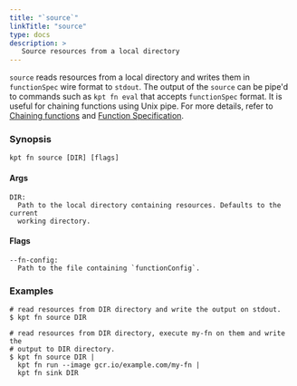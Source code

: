 ```yaml
---
title: "`source`"
linkTitle: "source"
type: docs
description: >
   Source resources from a local directory
---
```


<!--mdtogo:Short
    Source resources from a local directory
-->

`source` reads resources from a local directory and writes them in `functionSpec`
wire format to `stdout`. The output of the `source` can be pipe'd to commands
such as `kpt fn eval` that accepts `functionSpec` format. It is useful for
chaining functions using Unix pipe. For more details, refer to
[Chaining functions] and [Function Specification].

### Synopsis

<!--mdtogo:Long-->

```shell
kpt fn source [DIR] [flags]
```

#### Args

```shell
DIR:
  Path to the local directory containing resources. Defaults to the current
  working directory.
```

#### Flags

```shell
--fn-config:
  Path to the file containing `functionConfig`.

```

<!--mdtogo-->
### Examples

<!--mdtogo:Examples-->

```shell
# read resources from DIR directory and write the output on stdout.
$ kpt fn source DIR
```

```shell
# read resources from DIR directory, execute my-fn on them and write the
# output to DIR directory.
$ kpt fn source DIR |
  kpt fn run --image gcr.io/example.com/my-fn |
  kpt fn sink DIR
```

<!--mdtogo-->

[Chaining functions]: /book/04-using-functions/02-imperative-function-execution?id=chaining-functions-using-the-unix-pipe
[Function Specification]: /book/05-developing-functions/02-function-specification